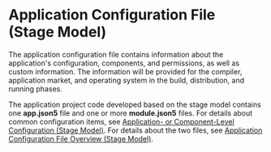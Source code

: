 # Application Configuration File (Stage Model)

The application configuration file contains information about the application's configuration, components, and permissions, as well as custom information. The information will be provided for the compiler, application market, and operating system in the build, distribution, and running phases.

The application project code developed based on the stage model contains one **app.json5** file and one or more **module.json5** files. For details about common configuration items, see [Application- or Component-Level Configuration (Stage Model)](application-component-configuration-stage.md). For details about the two files, see [Application Configuration File Overview (Stage Model)](../quick-start/application-configuration-file-overview-stage.md).
